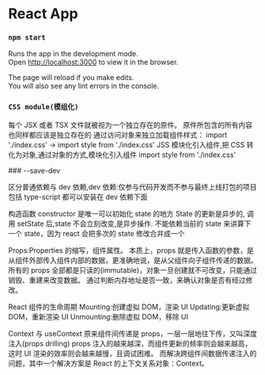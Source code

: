 # React App

### `npm start`

Runs the app in the development mode.\
Open [http://localhost:3000](http://localhost:3000) to view it in the browser.

The page will reload if you make edits.\
You will also see any lint errors in the console.

### `CSS module(模组化)`

每个 JSX 或者 TSX 文件就被视为一个独立存在的原件。
原件所包含的所有内容也同样都应该是独立存在的
通过访问对象来独立加载组件样式：
import './index.css' -> import style from './index.css'
JSS 模块化引入组件,把 CSS 转化为对象,通过对象的方式,模块化引入组件
import style from './index.css'

<div className={style.app}/>
### --save-dev

区分普通依赖与 dev 依赖,dev 依赖:仅参与代码开发而不参与最终上线打包的项目
包括 type-script 都可以安装在 dev 依赖下面

构造函数 constructor 是唯一可以初始化 state 的地方
State 的更新是异步的,
调用 setState 后,state 不会立刻改变,是异步操作.
不能依赖当前的 state 来讲算下一个 state，因为 react 会把多次的 state 修改合并成一个

Props:Properties 的缩写，组件属性。
本质上，props 就是传入函数的参数，是从组件外部传入组件内部的数据，更准确地说，是从父组件向子组件传递的数据。
所有的 props 全部都是只读的(immutable)，对象一旦创建就不可改变，只能通过销毁、重建来改变数据。
通过判断内存地址是否一致，来确认对象是否有经过修改。

React 组件的生命周期
Mounting:创建虚拟 DOM，渲染 UI
Updating:更新虚拟 DOM，重新渲染 UI
Unmounting:删除虚拟 DOM，移除 UI

Context 与 useContext
原来组件间传递是 props，一层一层地往下传，又叫深度注入(props drilling)
props 注入的越来越深，而组件更新的频率则会越来越高，这时 UI 渲染的效率则会越来越慢，且调试困难。
而解决跨组件间数据传递注入的问题，其中一个解决方案是 React 的上下文关系对象：Context。
